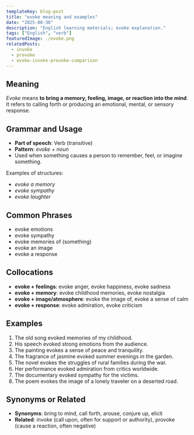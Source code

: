 ```yaml
---
templateKey: blog-post
title: "evoke meaning and examples"
date: "2025-08-30"
description: "English learning materials; evoke explanation."
tags: ["English", "verb"]
featuredImage: ./evoke.png
relatedPosts:
  - invoke
  - provoke
  - evoke-invoke-provoke-comparison
---
```


## Meaning

_Evoke_ means **to bring a memory, feeling, image, or reaction into the mind**. It refers to calling forth or producing an emotional, mental, or sensory response.

## Grammar and Usage

- **Part of speech**: Verb (transitive)
- **Pattern**: _evoke + noun_
- Used when something causes a person to remember, feel, or imagine something.

Examples of structures:

- _evoke a memory_
- _evoke sympathy_
- _evoke laughter_

## Common Phrases

- evoke emotions
- evoke sympathy
- evoke memories of (something)
- evoke an image
- evoke a response

## Collocations

- **evoke + feelings**: evoke anger, evoke happiness, evoke sadness
- **evoke + memory**: evoke childhood memories, evoke nostalgia
- **evoke + image/atmosphere**: evoke the image of, evoke a sense of calm
- **evoke + response**: evoke admiration, evoke criticism

## Examples

1. The old song evoked memories of my childhood.
2. His speech evoked strong emotions from the audience.
3. The painting evokes a sense of peace and tranquility.
4. The fragrance of jasmine evoked summer evenings in the garden.
5. The novel evokes the struggles of rural families during the war.
6. Her performance evoked admiration from critics worldwide.
7. The documentary evoked sympathy for the victims.
8. The poem evokes the image of a lonely traveler on a deserted road.

## Synonyms or Related

- **Synonyms**: bring to mind, call forth, arouse, conjure up, elicit
- **Related**: invoke (call upon, often for support or authority), provoke (cause a reaction, often negative)

